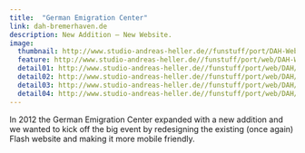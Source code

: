 ```yaml
---
title:  "German Emigration Center"
link: dah-bremerhaven.de
description: New Addition – New Website.
image:
  thumbnail: http://www.studio-andreas-heller.de//funstuff/port/DAH-Web-Responsive-thumb.jpg
  feature: http://www.studio-andreas-heller.de//funstuff/port/web/DAH-Web-Responsive.jpg
  detail01: http://www.studio-andreas-heller.de//funstuff/port/web/DAH/DAH-Details-01.jpg
  detail02: http://www.studio-andreas-heller.de//funstuff/port/web/DAH/DAH-Details-02.jpg
  detail03: http://www.studio-andreas-heller.de//funstuff/port/web/DAH/DAH-Details-03.jpg
  detail04: http://www.studio-andreas-heller.de//funstuff/port/web/DAH/DAH-Details-04.jpg
---
```

In 2012 the German Emigration Center expanded with a new addition and we wanted to kick off the big event by redesigning the existing (once again) Flash website and making it more mobile friendly.
